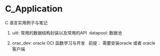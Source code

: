 # C_Application
C 语言实用例子与笔记

1. uitl: 常用的数据结构封装以及常用的API
  datapool: 数据池
  
2. orac_dev: oracle OCI 函数学习与开发
   前提： 需要安装oracle 或者 oracle 客户端
 
